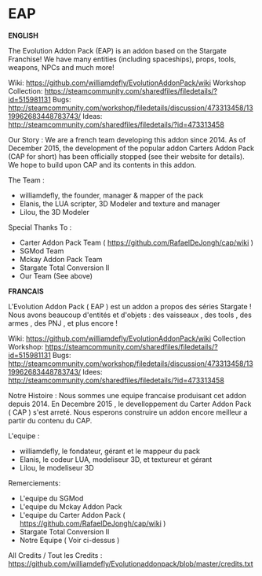 # EAP

**ENGLISH** 

The Evolution Addon Pack (EAP) is an addon based on the Stargate Franchise! We have many entities (including spaceships), props, tools, weapons, NPCs and much more! 

Wiki: https://github.com/williamdefly/EvolutionAddonPack/wiki
Workshop Collection: https://steamcommunity.com/sharedfiles/filedetails/?id=515981131
Bugs: http://steamcommunity.com/workshop/filedetails/discussion/473313458/1319962683448783743/
Ideas: http://steamcommunity.com/sharedfiles/filedetails/?id=473313458

Our Story : 
We are a french team developing this addon since 2014. 
As of December 2015, the development of the popular addon Carters Addon Pack (CAP for short) has been officially stopped (see their website for details). We hope to build upon CAP and its contents in this addon. 


The Team : 
- williamdefly, the founder, manager & mapper of the pack
- Elanis, the LUA scripter, 3D Modeler and texture and manager
- Lilou, the 3D Modeler


Special Thanks To : 
- Carter Addon Pack Team ( https://github.com/RafaelDeJongh/cap/wiki ) 
- SGMod Team 
- Mckay Addon Pack Team 
- Stargate Total Conversion II 
- Our Team (See above) 


**FRANCAIS**

L'Evolution Addon Pack ( EAP ) est un addon a propos des séries Stargate ! 
Nous avons beaucoup d'entités et d'objets : des vaisseaux , des tools , des armes , des PNJ , et plus encore ! 

Wiki: https://github.com/williamdefly/EvolutionAddonPack/wiki
Collection Workshop: https://steamcommunity.com/sharedfiles/filedetails/?id=515981131
Bugs: http://steamcommunity.com/workshop/filedetails/discussion/473313458/1319962683448783743/
Idees: http://steamcommunity.com/sharedfiles/filedetails/?id=473313458

Notre Histoire : 
Nous sommes une equipe francaise produisant cet addon depuis 2014. 
En Decembre 2015 , le develloppement du Carter Addon Pack ( CAP ) s'est arreté. Nous esperons construire un addon encore meilleur a partir du contenu du CAP. 

L'equipe : 
- williamdefly, le fondateur, gérant et le mappeur du pack
- Elanis, le codeur LUA, modeliseur 3D, et textureur et gérant
- Lilou, le modeliseur 3D 


Remerciements: 
- L'equipe du SGMod 
- L'equipe du Mckay Addon Pack 
- L'equipe du Carter Addon Pack ( https://github.com/RafaelDeJongh/cap/wiki ) 
- Stargate Total Conversion II 
- Notre Equipe ( Voir ci-dessus )

All Credits / Tout les Credits : https://github.com/williamdefly/Evolutionaddonpack/blob/master/credits.txt
